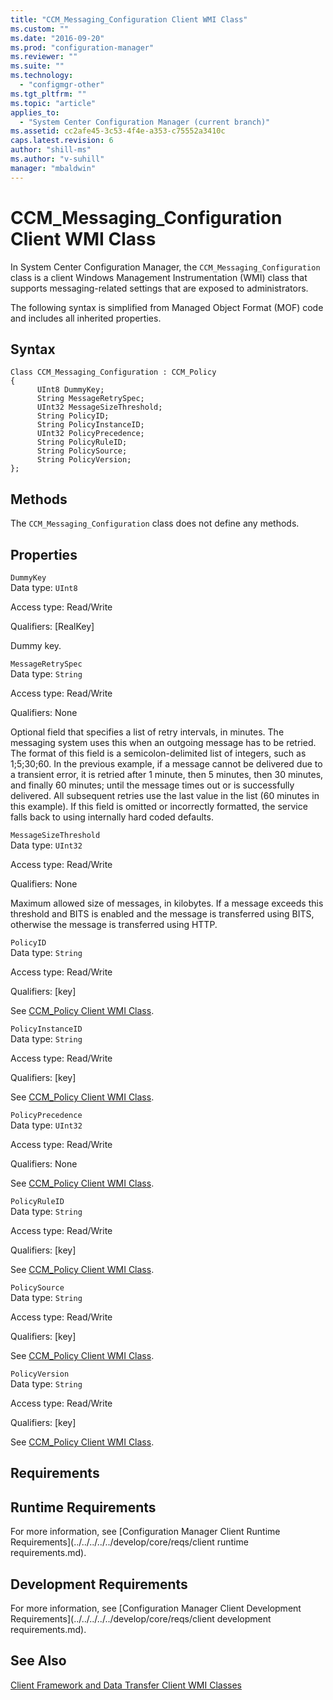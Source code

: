 ```yaml
---
title: "CCM_Messaging_Configuration Client WMI Class"
ms.custom: ""
ms.date: "2016-09-20"
ms.prod: "configuration-manager"
ms.reviewer: ""
ms.suite: ""
ms.technology: 
  - "configmgr-other"
ms.tgt_pltfrm: ""
ms.topic: "article"
applies_to: 
  - "System Center Configuration Manager (current branch)"
ms.assetid: cc2afe45-3c53-4f4e-a353-c75552a3410c
caps.latest.revision: 6
author: "shill-ms"
ms.author: "v-suhill"
manager: "mbaldwin"
---
```

# CCM_Messaging_Configuration Client WMI Class
In System Center Configuration Manager, the `CCM_Messaging_Configuration` class is a client Windows Management Instrumentation (WMI) class that supports messaging-related settings that are exposed to administrators.  
  
 The following syntax is simplified from Managed Object Format (MOF) code and includes all inherited properties.  
  
## Syntax  
  
```  
Class CCM_Messaging_Configuration : CCM_Policy  
{  
      UInt8 DummyKey;  
      String MessageRetrySpec;  
      UInt32 MessageSizeThreshold;  
      String PolicyID;  
      String PolicyInstanceID;  
      UInt32 PolicyPrecedence;  
      String PolicyRuleID;  
      String PolicySource;  
      String PolicyVersion;  
};  
```  
  
## Methods  
 The `CCM_Messaging_Configuration` class does not define any methods.  
  
## Properties  
 `DummyKey`  
 Data type: `UInt8`  
  
 Access type: Read/Write  
  
 Qualifiers: [RealKey]  
  
 Dummy key.  
  
 `MessageRetrySpec`  
 Data type: `String`  
  
 Access type: Read/Write  
  
 Qualifiers: None  
  
 Optional field that specifies a list of retry intervals, in minutes. The messaging system uses this when an outgoing message has to be retried. The format of this field is a semicolon-delimited list of integers, such as 1;5;30;60. In the previous example, if a message cannot be delivered due to a transient error, it is retried after 1 minute, then 5 minutes, then 30 minutes, and finally 60 minutes; until the message times out or is successfully delivered. All subsequent retries use the last value in the list (60 minutes in this example). If this field is omitted or incorrectly formatted, the service falls back to using internally hard coded defaults.  
  
 `MessageSizeThreshold`  
 Data type: `UInt32`  
  
 Access type: Read/Write  
  
 Qualifiers: None  
  
 Maximum allowed size of messages, in kilobytes. If a message exceeds this threshold and BITS is enabled and the message is transferred using BITS, otherwise the message is transferred using HTTP.  
  
 `PolicyID`  
 Data type: `String`  
  
 Access type: Read/Write  
  
 Qualifiers: [key]  
  
 See [CCM_Policy Client WMI Class](../../../../../develop/reference/core/clients/client-classes/ccm_policy-client-wmi-class.md).  
  
 `PolicyInstanceID`  
 Data type: `String`  
  
 Access type: Read/Write  
  
 Qualifiers: [key]  
  
 See [CCM_Policy Client WMI Class](../../../../../develop/reference/core/clients/client-classes/ccm_policy-client-wmi-class.md).  
  
 `PolicyPrecedence`  
 Data type: `UInt32`  
  
 Access type: Read/Write  
  
 Qualifiers: None  
  
 See [CCM_Policy Client WMI Class](../../../../../develop/reference/core/clients/client-classes/ccm_policy-client-wmi-class.md).  
  
 `PolicyRuleID`  
 Data type: `String`  
  
 Access type: Read/Write  
  
 Qualifiers: [key]  
  
 See [CCM_Policy Client WMI Class](../../../../../develop/reference/core/clients/client-classes/ccm_policy-client-wmi-class.md).  
  
 `PolicySource`  
 Data type: `String`  
  
 Access type: Read/Write  
  
 Qualifiers: [key]  
  
 See [CCM_Policy Client WMI Class](../../../../../develop/reference/core/clients/client-classes/ccm_policy-client-wmi-class.md).  
  
 `PolicyVersion`  
 Data type: `String`  
  
 Access type: Read/Write  
  
 Qualifiers: [key]  
  
 See [CCM_Policy Client WMI Class](../../../../../develop/reference/core/clients/client-classes/ccm_policy-client-wmi-class.md).  
  
## Requirements  
  
## Runtime Requirements  
 For more information, see [Configuration Manager Client Runtime Requirements](../../../../../develop/core/reqs/client runtime requirements.md).  
  
## Development Requirements  
 For more information, see [Configuration Manager Client Development Requirements](../../../../../develop/core/reqs/client development requirements.md).  
  
## See Also  
 [Client Framework and Data Transfer Client WMI Classes](../../../../../develop/reference/core/clients/client-classes/client-framework-and-data-transfer-client-wmi-classes.md)